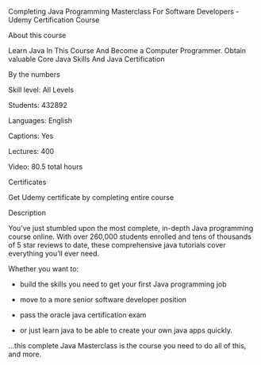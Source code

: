 Completing Java Programming Masterclass For Software Developers - Udemy Certification Course 


About this course

Learn Java In This Course And Become a Computer Programmer. Obtain valuable Core Java Skills And Java Certification

By the numbers

Skill level: All Levels

Students: 432892

Languages: English

Captions: Yes

Lectures: 400

Video: 80.5 total hours

Certificates

Get Udemy certificate by completing entire course

Description

You’ve just stumbled upon the most complete, in-depth Java programming course online. With over 260,000 students enrolled and tens of thousands of 5 star reviews to date, these comprehensive java tutorials cover everything you’ll ever need.

Whether you want to:

- build the skills you need to get your first Java programming job

- move to a more senior software developer position

- pass the oracle java certification exam

- or just learn java to be able to create your own java apps quickly.

...this complete Java Masterclass is the course you need to do all of this, and more.



